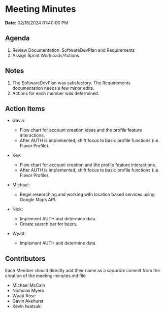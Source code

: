 # Meeting Minutes

**Date:** 02/18/2024 01:40:00 PM

## Agenda

1. Review Documentation: SoftwareDevPlan and Requirements
2. Assign Sprint Workloads/Actions

## Notes

1. The SoftwareDevPlan was satisfactory. The Requirements documentation needs a few minor edits.
2. Actions for each member was determined.

## Action Items

- Gavin:

  - Flow chart for account creation ideas and the profile feature interactions.
  - After AUTH is implemented, shift focus to basic profile functions (i.e. Flavor Profile).

- Kev:

  - Flow chart for account creation and the profile feature interactions.
  - After AUTH is implemented, shift focus to basic profile functions (i.e. Flavor Profile).

- Michael:

  - Begin researching and working with location based services using Google Maps API.

- Nick:

  - Implement AUTH and determine data.
  - Create search bar for beers.

- Wyatt:
  - Implement AUTH and determine data.

## Contributors

Each Member should directly add their name as a _separate commit_ from the creation of the meeting-minutes.md file

- Michael McCain
- Nicholas Myers
- Wyatt Rose
- Gavin Akehurst
- Kevin Iwatsuki
